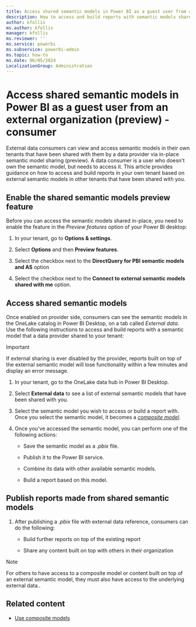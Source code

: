```yaml
---
title: Access shared semantic models in Power BI as a guest user from an external organization (preview)
description: How to access and build reports with semantic models shared externally in your own tenant if you're a data consumer.
author: kfollis
ms.author: kfollis
manager: kfollis
ms.reviewer: ''
ms.service: powerbi
ms.subservice: powerbi-admin
ms.topic: how-to
ms.date: 06/05/2024
LocalizationGroup: Administration
---
```


# Access shared semantic models in Power BI as a guest user from an external organization (preview) - consumer

External data consumers can view and access semantic models in their own tenants that have been shared with them by a data provider via in-place semantic model sharing (preview). A data consumer is a user who doesn't own the semantic model, but needs to access it. This article provides guidance on how to access and build reports in your own tenant based on external semantic models in other tenants that have been shared with you.

## Enable the shared semantic models preview feature
Before you can access the semantic models shared in-place, you need to enable the feature in the *Preview features* option of your Power BI desktop:  

1. In your tenant, go to **Options & settings**.

1. Select **Options** and then **Preview features**. 

1. Select the checkbox next to the **DirectQuery for PBI semantic models and AS** option 

1. Select the checkbox next to the **Connect to external semantic models shared with me** option. 

## Access shared semantic models
Once enabled on provider side, consumers can see the semantic models in the OneLake catalog in Power BI Desktop, on a tab called *External data*. Use the following instructions to access and build reports with a semantic model that a data provider shared to your tenant:

> [!IMPORTANT]
> If external sharing is ever disabled by the provider, reports built on top of the external semantic model will lose functionality within a few minutes and display an error message.

1. In your tenant, go to the OneLake data hub in Power BI Desktop.
 
1. Select **External data** to see a list of external semantic models that have been shared with you.

1. Select the semantic model you wish to access or build a report with. Once you select the semantic model, it becomes a [*composite model*](../transform-model/desktop-composite-models.md). 

1. Once you've accessed the semantic model, you can perform one of the following actions: 

    - Save the semantic model as a *.pbix* file. 

    - Publish it to the Power BI service.

    - Combine its data with other available semantic models. 

    - Build a report based on this model.

## Publish reports made from shared semantic models

1. After publishing a *.pbix* file with external data reference, consumers can do the following: 

    - Build further reports on top of the existing report

    - Share any content built on top with others in their organization

> [!Note]
> For others to have access to a composite model or content built on top of an external semantic model, they must also have access to the underlying external data..

## Related content

- [Use composite models](../transform-model/desktop-composite-models.md#use-composite-models)